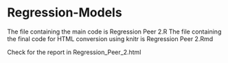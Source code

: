 # Regression-Models 

The file containing the main code is Regression Peer 2.R
The file containing the final code for HTML conversion using knitr is Regression Peer 2.Rmd  

Check for the report in Regression_Peer_2.html
